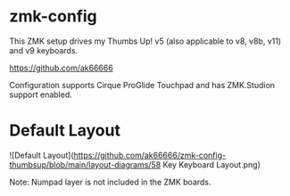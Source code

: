# zmk-config
This ZMK setup drives my Thumbs Up! v5 (also applicable to v8, v8b, v11) and v9 keyboards.
  
https://github.com/ak66666

Configuration supports Cirque ProGlide Touchpad and has ZMK.Studion support enabled.

# Default Layout

![Default Layout](https://github.com/ak66666/zmk-config-thumbsup/blob/main/layout-diagrams/58 Key Keyboard Layout.png)

Note: Numpad layer is not included in the ZMK boards.
